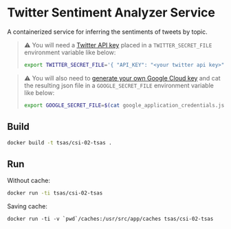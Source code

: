 # Twitter Sentiment Analyzer Service

A containerized service for inferring the sentiments of tweets by topic.

> ⚠️ You will need a [Twitter API key](https://developer.twitter.com/en/docs/twitter-api/getting-started/getting-access-to-the-twitter-api) placed in a `TWITTER_SECRET_FILE` environment variable like below:
> ```sh
> export TWITTER_SECRET_FILE='{ "API_KEY": "<your twitter api key>", "API_KEY_SECRET": "<your twitter api key secret>" }'
> ```

> ⚠️ You will also need to [generate your own Google Cloud key](https://cloud.google.com/natural-language/docs/setup) and cat the resulting json file in a `GOOGLE_SECRET_FILE` environment variable like below:
> ```sh
> export GOOGLE_SECRET_FILE=$(cat google_application_credentials.json)
> ```

## Build
```sh
docker build -t tsas/csi-02-tsas .
```

## Run
Without cache:
```sh
docker run -ti tsas/csi-02-tsas
```

Saving cache:
```
docker run -ti -v `pwd`/caches:/usr/src/app/caches tsas/csi-02-tsas
```